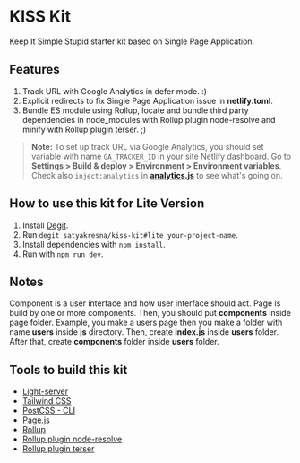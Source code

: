 # KISS Kit

Keep It Simple Stupid starter kit based on Single Page Application.

## Features

1. Track URL with Google Analytics in defer mode. :)
2. Explicit redirects to fix Single Page Application issue in **netlify.toml**.
3. Bundle ES module using Rollup, locate and bundle third party dependencies in node_modules with Rollup plugin node-resolve and minify with Rollup plugin terser. ;)

> **Note:** To set up track URL via Google Analytics, you should set variable with name `GA_TRACKER_ID` in your site Netlify dashboard. Go to **Settings > Build & deploy > Environment > Environment variables**. Check also `inject:analytics` in [**analytics.js**](/analytics.js) to see what's going on.

## How to use this kit for Lite Version

1. Install [Degit](https://github.com/Rich-Harris/degit).
2. Run `degit satyakresna/kiss-kit#lite your-project-name`.
3. Install dependencies with `npm install`.
4. Run with `npm run dev`.

## Notes

Component is a user interface and how user interface should act. Page is build by one or more components. Then, you should put **components** inside page folder. Example, you make a users page then you make a folder with name **users** inside **js** directory. Then, create **index.js** inside **users** folder. After that, create **components** folder inside **users** folder.

## Tools to build this kit

- [Light-server](https://github.com/txchen/light-server)
- [Tailwind CSS](https://tailwindcss.com/)
- [PostCSS - CLI](https://github.com/postcss/postcss-cli)
- [Page.js](https://github.com/visionmedia/page.js)
- [Rollup](https://rollupjs.org/guide/en/)
- [Rollup plugin node-resolve](https://github.com/rollup/plugins/tree/master/packages/node-resolve)
- [Rollup plugin terser](https://github.com/TrySound/rollup-plugin-terser)
